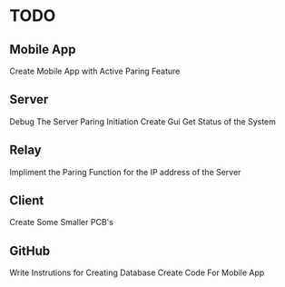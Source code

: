 # TODO
## Mobile App 
Create Mobile App with Active Paring Feature


## Server

Debug The Server Paring Initiation 
Create Gui 
Get Status of the System 


## Relay

Impliment the Paring Function for the IP address of the Server

## Client 
Create Some Smaller PCB's 

## GitHub
Write Instrutions for Creating Database
Create Code For Mobile App
